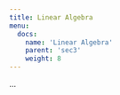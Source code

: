 ```yaml
---
title: Linear Algebra
menu:
  docs:
    name: 'Linear Algebra'
    parent: 'sec3'
    weight: 8
---
```

...
